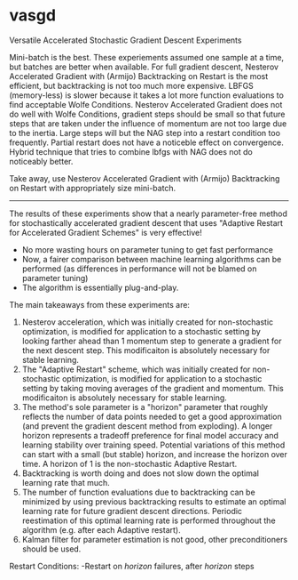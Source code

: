 # vasgd
Versatile Accelerated Stochastic Gradient Descent Experiments

Mini-batch is the best. These experiements assumed one sample at a time, but batches are better when available. For full gradient descent, Nesterov Accelerated Gradient with (Armijo) Backtracking on Restart is the most efficient, but backtracking is not too much more expensive. LBFGS (memory-less) is slower because it takes a lot more function evaluations to find acceptable Wolfe Conditions. Nesterov Accelerated Gradient does not do well with Wolfe Conditions, gradient steps should be small so that future steps that are taken under the influence of momentum are not too large due to the inertia. Large steps will but the NAG step into a restart condition too frequently. Partial restart does not have a noticeble effect on convergence. Hybrid technique that tries to combine lbfgs with NAG does not do noticeably better.

Take away, use Nesterov Accelerated Gradient with (Armijo) Backtracking on Restart with appropriately size mini-batch.

---------------------------------------------------------------------------------------------------------------------------------------------------------------------------------------------------------------------------------------------

The results of these experiments show that a nearly parameter-free method for stochastically accelerated gradient descent that uses "Adaptive Restart for Accelerated Gradient Schemes" is very effective!

- No more wasting hours on parameter tuning to get fast performance
- Now, a fairer comparison between machine learning algorithms can be performed (as differences in performance will not be blamed on parameter tuning)
- The algorithm is essentially plug-and-play.
  
The main takeaways from these experiments are:

1) Nesterov acceleration, which was initially created for non-stochastic optimization, is modified for application to a stochastic setting by looking farther ahead than 1 momentum step to generate a gradient for the next descent step.  This modificaiton is absolutely necessary for stable learning.
2) The "Adaptive Restart" scheme, which was initially created for non-stochastic optimization, is modified for application to a stochastic setting by taking moving averages of the gradient and momentum. This modificaiton is absolutely necessary for stable learning.
3) The method's sole parameter is a "horizon" parameter that roughly reflects the number of data points needed to get a good approximation (and prevent the gradient descent method from exploding). A longer horizon represents a tradeoff preference for final model accuracy and learning stability over training speed. Potential variations of this method can start with a small (but stable) horizon, and increase the horizon over time. A horizon of 1 is the non-stochastic Adaptive Restart.
4) Backtracking is worth doing and does not slow down the optimal learning rate that much.
5) The number of function evaluations due to backtracking can be minimized by using previous backtracking results to estimate an optimal learning rate for future gradient descent directions. Periodic reestimation of this optimal learning rate is performed throughout the algorithm (e.g. after each Adaptive restart).
6) Kalman filter for parameter estimation is not good, other preconditioners should be used.

Restart Conditions:
-Restart on *horizon* failures, after *horizon* steps
   
